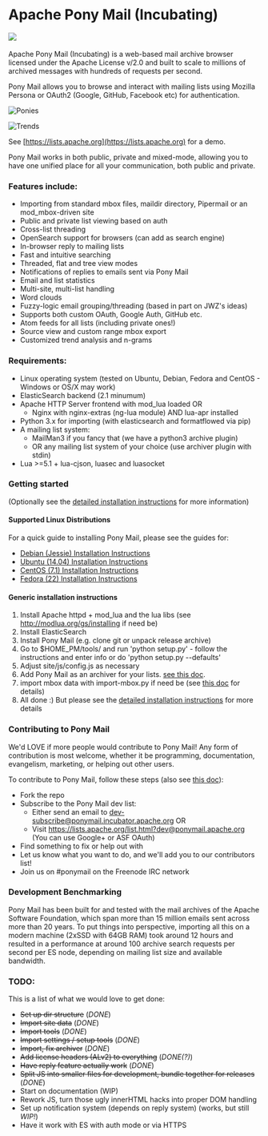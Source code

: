 # Apache Pony Mail (Incubating)
<img src="https://github.com/apache/incubator-ponymail/blob/master/site/images/logo_large.png" align="left"/><br/><br/>
Apache Pony Mail (Incubating) is a web-based mail archive browser
licensed under the Apache License v/2.0 and built to scale 
to millions of archived messages with hundreds of requests 
per second.

Pony Mail allows you to browse and interact with mailing lists 
using Mozilla Persona or OAuth2 (Google, GitHub, Facebook etc) for authentication.

![Ponies](https://github.com/apache/incubator-ponymail/blob/master/site/images/demo.png)

![Trends](https://github.com/apache/incubator-ponymail/blob/master/site/images/demo_trends.png)

See [https://lists.apache.org](https://lists.apache.org) for a demo.

Pony Mail works in both public, private and mixed-mode, allowing you 
to have one unified place for all your communication, both public and 
private.


### Features include: ###
* Importing from standard mbox files, maildir directory, Pipermail or an mod_mbox-driven site
* Public and private list viewing based on auth
* Cross-list threading
* OpenSearch support for browsers (can add as search engine)
* In-browser reply to mailing lists
* Fast and intuitive searching
* Threaded, flat and tree view modes
* Notifications of replies to emails sent via Pony Mail
* Email and list statistics
* Multi-site, multi-list handling
* Word clouds
* Fuzzy-logic email grouping/threading (based in part on JWZ's ideas)
* Supports both custom OAuth, Google Auth, GitHub etc.
* Atom feeds for all lists (including private ones!)
* Source view and custom range mbox export
* Customized trend analysis and n-grams


### Requirements: ###

* Linux operating system (tested on Ubuntu, Debian, Fedora and CentOS - Windows or OS/X may work)
* ElasticSearch backend (2.1 minumum)
* Apache HTTP Server frontend with mod_lua loaded OR
  * Nginx with nginx-extras (ng-lua module) AND lua-apr installed
* Python 3.x for importing (with elasticsearch and formatflowed via pip)
* A mailing list system:
  * MailMan3 if you fancy that (we have a python3 archive plugin)
  * OR any mailing list system of your choice (use archiver plugin with stdin)
* Lua >=5.1 + lua-cjson, luasec and luasocket


### Getting started ###
(Optionally see the [detailed installation instructions](docs/INSTALLING.md) for more information)

#### Supported Linux Distributions ####
For a quick guide to installing Pony Mail, please see the guides for:
- [Debian (Jessie) Installation Instructions](docs/INSTALL.debian.md)
- [Ubuntu (14.04) Installation Instructions](docs/INSTALL.ubuntu.md)
- [CentOS (7.1) Installation Instructions](docs/INSTALL.centos.md)
- [Fedora (22) Installation Instructions](docs/INSTALL.fedora.md)

#### Generic installation instructions ####

1. Install Apache httpd + mod_lua and the lua libs (see http://modlua.org/gs/installing if need be)
2. Install ElasticSearch
3. Install Pony Mail (e.g. clone git or unpack release archive)
4. Go to $HOME_PM/tools/ and run 'python setup.py' - follow the instructions and enter info or do 'python setup.py --defaults'
5. Adjust site/js/config.js as necessary
6. Add Pony Mail as an archiver for your lists. [see this doc](docs/ARCHIVING.md).
7. import mbox data with import-mbox.py if need be (see [this doc](docs/IMPORTING.md) for details)
8. All done :) But please see the [detailed installation instructions](docs/INSTALLING.md) for more details


### Contributing to Pony Mail ###
We'd LOVE if more people would contribute to Pony Mail!
Any form of contribution is most welcome, whether it be programming,
documentation, evangelism, marketing, or helping out other users.

To contribute to Pony Mail, follow these steps (also see [this doc](docs/CONTRIBUTING.md)):

- Fork the repo
- Subscribe to the Pony Mail dev list:
  - Either send an email to dev-subscribe@ponymail.incubator.apache.org OR
  - Visit https://lists.apache.org/list.html?dev@ponymail.apache.org (You can use Google+ or ASF OAuth)
- Find something to fix or help out with
- Let us know what you want to do, and we'll add you to our contributors list!
- Join us on #ponymail on the Freenode IRC network

### Development Benchmarking ###
Pony Mail has been built for and tested with the mail archives of the Apache
Software Foundation, which span more than 15 million emails sent across more
than 20 years. To put things into perspective, importing all this on a modern
machine (2xSSD with 64GB RAM) took around 12 hours and resulted in a performance
at around 100 archive search requests per second per ES node, depending on mailing
list size and available bandwidth.

### TODO: ###
This is a list of what we would love to get done:
* ~~Set up dir structure~~ (*DONE*)
* ~~Import site data~~ (*DONE*)
* ~~Import tools~~ (*DONE*)
* ~~Import settings / setup tools~~ (*DONE*)
* ~~Import, fix archiver~~ (*DONE*)
* ~~Add license headers (ALv2) to everything~~ (*DONE(?)*)
* ~~Have reply feature actually work~~ (*DONE*)
* ~~Split JS into smaller files for development, bundle together for releases~~ (*DONE*)
* Start on documentation (WIP)
* Rework JS, turn those ugly innerHTML hacks into proper DOM handling
* Set up notification system (depends on reply system) (works, but still *WIP!*)
* Have it work with ES with auth mode or via HTTPS

